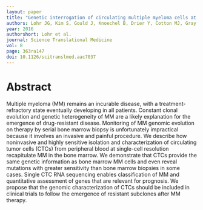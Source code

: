 ```yaml
---
layout: paper
title: "Genetic interrogation of circulating multiple myeloma cells at single-cell resolution"
authors: Lohr JG, Kim S, Gould J, Knoechel B, Drier Y, Cotton MJ, Gray D, Birrer N, Wong B, Ha G, Zhang CZ, Guo G, Meyerson M, Yee AJ, Boehm JS, Raje N, Golub TR.
year: 2016
authorshort: Lohr et al.
journal: Science Translational Medicine
vol: 8
page: 363ra147
doi: 10.1126/scitranslmed.aac7037
---
```


# Abstract

Multiple myeloma (MM) remains an incurable disease, with a treatment-refractory state eventually developing in all patients. Constant clonal evolution and genetic heterogeneity of MM are a likely explanation for the emergence of drug-resistant disease. Monitoring of MM genomic evolution on therapy by serial bone marrow biopsy is unfortunately impractical because it involves an invasive and painful procedure. We describe how noninvasive and highly sensitive isolation and characterization of circulating tumor cells (CTCs) from peripheral blood at single-cell resolution recapitulate MM in the bone marrow. We demonstrate that CTCs provide the same genetic information as bone marrow MM cells and even reveal mutations with greater sensitivity than bone marrow biopsies in some cases. Single CTC RNA sequencing enables classification of MM and quantitative assessment of genes that are relevant for prognosis. We propose that the genomic characterization of CTCs should be included in clinical trials to follow the emergence of resistant subclones after MM therapy.
